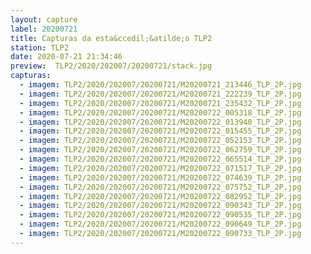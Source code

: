 ```yaml
---
layout: capture
label: 20200721
title: Capturas da esta&ccedil;&atilde;o TLP2
station: TLP2
date: 2020-07-21 21:34:46
preview:  TLP2/2020/202007/20200721/stack.jpg
capturas:
  - imagem: TLP2/2020/202007/20200721/M20200721_213446_TLP_2P.jpg
  - imagem: TLP2/2020/202007/20200721/M20200721_222239_TLP_2P.jpg
  - imagem: TLP2/2020/202007/20200721/M20200721_235432_TLP_2P.jpg
  - imagem: TLP2/2020/202007/20200721/M20200722_005318_TLP_2P.jpg
  - imagem: TLP2/2020/202007/20200721/M20200722_013940_TLP_2P.jpg
  - imagem: TLP2/2020/202007/20200721/M20200722_015455_TLP_2P.jpg
  - imagem: TLP2/2020/202007/20200721/M20200722_052153_TLP_2P.jpg
  - imagem: TLP2/2020/202007/20200721/M20200722_062759_TLP_2P.jpg
  - imagem: TLP2/2020/202007/20200721/M20200722_065514_TLP_2P.jpg
  - imagem: TLP2/2020/202007/20200721/M20200722_071517_TLP_2P.jpg
  - imagem: TLP2/2020/202007/20200721/M20200722_074639_TLP_2P.jpg
  - imagem: TLP2/2020/202007/20200721/M20200722_075752_TLP_2P.jpg
  - imagem: TLP2/2020/202007/20200721/M20200722_082952_TLP_2P.jpg
  - imagem: TLP2/2020/202007/20200721/M20200722_090343_TLP_2P.jpg
  - imagem: TLP2/2020/202007/20200721/M20200722_090535_TLP_2P.jpg
  - imagem: TLP2/2020/202007/20200721/M20200722_090649_TLP_2P.jpg
  - imagem: TLP2/2020/202007/20200721/M20200722_090733_TLP_2P.jpg
---
```

